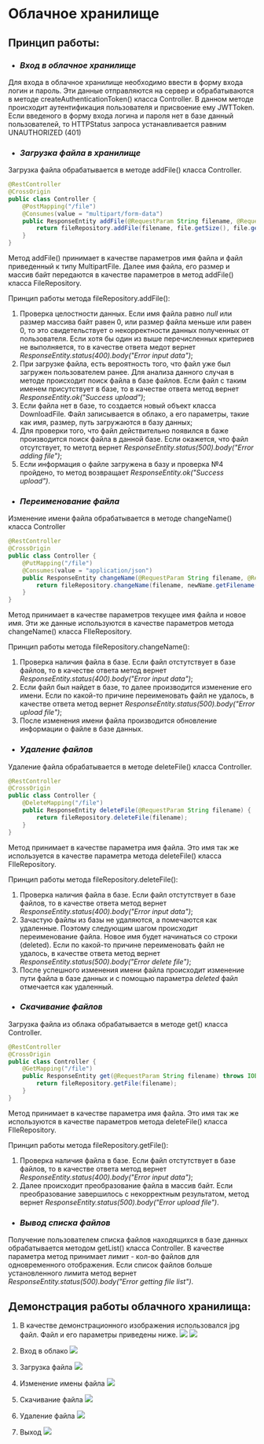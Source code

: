 # Облачное хранилище
## Принцип работы:
- ### _Вход в облачное хранилище_

Для входа в облачное хранилище необходимо ввести в форму входа логин и пароль. Эти данные отправляются на сервер и обрабатываются в методе createAuthenticationToken() класса Controller.
В данном методе происходит аутентификация пользователя и присвоение ему JWTToken. Если введеного в форму входа логина и пароля нет в базе данный пользователей, то HTTPStatus запроса устанавливается равним UNAUTHORIZED (401) 

- ### _Загрузка файла в хранилище_

Загрузка файла обрабатывается в методе addFile() класса Controller. 
```java
@RestController
@CrossOrigin
public class Controller {
    @PostMapping("/file")
    @Consumes(value = "multipart/form-data")
    public ResponseEntity addFile(@RequestParam String filename, @RequestBody MultipartFile file) throws IOException {
        return fileRepository.addFile(filename, file.getSize(), file.getBytes());
    }
}
```
Метод addFile() принимает в качестве параметров имя файла и файл приведенный к типу MultipartFile. Далее имя файла, его размер и массив байт передаются в качестве параметров в метод addFile() класса FileRepository.

Принцип работы метода fileRepository.addFile():
1. Проверка целостности данных. Если имя файла равно _null_ или размер массива байт равен 0, или размер файла меньше или равен 0, то это свидетельствует о некорректности данных полученных от пользователя. Если хотя бы один из выше перечисленных критериев не выполняется, то в качестве ответа медот вернет _ResponseEntity.status(400).body("Error input data")_;
2. При загрузке файла, есть вероятность того, что файл уже был загружен пользователем ранее. Для анализа данного случая в методе происходит поиск файла в базе файлов. Если файл с таким именем присутствует в базе, то в качестве ответа метод вернет _ResponseEntity.ok("Success upload")_;
3. Если файла нет в базе, то создается новый объект класса DownloadFile. Файл записывается в облако, а его параметры, такие как имя, размер, путь загружаются в базу данных;
4. Для проверки того, что файл действительно появился в баже производится поиск файла в данной базе. Если окажется, что файл отсутствует, то метотд вернет _ResponseEntity.status(500).body("Error adding file")_;
5. Если информация о файле загружена в базу и проверка №4 пройдено, то метод возвращает _ResponseEntity.ok("Success upload")_.

- ### _Переименование файла_

Изменение имени файла обрабатывается в методе changeName() класса Controller
```java
@RestController
@CrossOrigin
public class Controller {
    @PutMapping("/file")
    @Consumes(value = "application/json")
    public ResponseEntity changeName(@RequestParam String filename, @RequestBody FileName newName) {
        return fileRepository.changeName(filename, newName.getFilename());
    }
}
```
Метод принимает в качестве параметров текущее имя файла и новое имя. Эти же данные используются в качестве параметров метода changeName() класса FIleRepository.

Принцип работы метода fileRepository.changeName():
1. Проверка наличия файла в базе. Если файл отстутствует в базе файлов, то в качестве ответа метод вернет _ResponseEntity.status(400).body("Error input data")_;
2. Если файл был найдет в базе, то далее производится изменение его имени. Если по какой-то причине переименовать файл не удалось, в качестве ответа метод вернет _ResponseEntity.status(500).body("Error upload file")_;
3. После изменения имени файла производится обновление информации о файле в базе данных.

- ### _Удаление файлов_

Удаление файла обрабатывается в методе deleteFile() класса Controller.
```java
@RestController
@CrossOrigin
public class Controller {
    @DeleteMapping("/file")
    public ResponseEntity deleteFile(@RequestParam String filename) {
        return fileRepository.deleteFile(filename);
    }
}
```
Метод принимает в качестве параметра имя файла. Это имя так же используется в качестве параметра метода deleteFile() класса FIleRepository.

Принцип работы метода fileRepository.deleteFile():
1. Проверка наличия файла в базе. Если файл отстутствует в базе файлов, то в качестве ответа метод вернет _ResponseEntity.status(400).body("Error input data")_;
2. Зачастую файлы из базы не удаляются, а помечаются как удаленные. Поэтому следующим шагом происходит переименование файла. Новое имя будет начинаться со строки (deleted). Если по какой-то причине переименовать файл не удалось, в качестве ответа метод вернет _ResponseEntity.status(500).body("Error delete file")_;
3. После успешного изменения имени файла происходит изменение пути файла в базе данных и с помощью параметра _deleted_ файл отмечается как удаленный. 

- ### _Скачивание файлов_

Загрузка файла из облака обрабатывается в методе get() класса Controller.
```java
@RestController
@CrossOrigin
public class Controller {
    @GetMapping("/file")
    public ResponseEntity get(@RequestParam String filename) throws IOException {
        return fileRepository.getFile(filename);
    }
}
```
Метод принимает в качестве параметра имя файла. Это имя так же используются в качестве параметров метода deleteFile() класса FIleRepository.

Принцип работы метода fileRepository.getFile():
1. Проверка наличия файла в базе. Если файл отстутствует в базе файлов, то в качестве ответа метод вернет _ResponseEntity.status(400).body("Error input data")_;
2. Далее происходит преобразование файла в массив байт. Если преобразование завершилось с некорректным результатом, метод вернет _ResponseEntity.status(500).body("Error upload file")_.

- ### _Вывод списка файлов_

Получение пользователем списка файлов находящихся в базе данных обрабатывается методом getList() класса Controller.
В качестве параметра метод принимает лимит - кол-во файлов для одновременного отображения. Если список файлов больше установленного лимита метод вернет _ResponseEntity.status(500).body("Error getting file list")_.

## Демонстрация работы облачного хранилища:
1. В качестве демонстрационного изображения использовался jpg файл. Файл и его параметры приведены ниже.
   ![](https://sun9-east.userapi.com/sun9-76/s/v1/ig2/sgRWKVVLbIgjjAhXPZOSTDEj3aEGMDOkUf87xY5rBH2AeRooCDzT_kCxp7IJWQPaTuRE2vB4LbPlsLQv1L4HJ-V3.jpg?size=1280x1024&quality=95&type=album)
   ![](https://sun9-east.userapi.com/sun9-73/s/v1/ig2/DTc-wYgt7vLzE0Rw6yMFd0E_aoBdP8AmlGYeNqQ9aQDjTZ6uDsanriimFlM0vNTeRkzx9-9aTeVe5vSUA7FaU-nx.jpg?size=502x621&quality=95&type=album)


2. Вход в облако
   ![](https://sun9-east.userapi.com/sun9-26/s/v1/ig2/u9o16ljPn_zzrkAcoMVMJmeYrfKd852bnp-PahB-7xUf14azoFMzKnL1R4HaSt7KGDrfMRWkOkMkJFKBAmpiLoXs.jpg?size=1916x979&quality=95&type=album)
3. Загрузка файла
   ![](https://sun9-west.userapi.com/sun9-51/s/v1/ig2/UVZEGlZ2o4vQdZqJXrL-jMDp3sz5_pYNexf99DVjqEDTRGa4whgHCHzEo9y3e44dP2ZMbNACi04GWc4gB-ZP9RKk.jpg?size=1919x983&quality=95&type=album)
4. Изменение имены файла
   ![](https://sun9-north.userapi.com/sun9-81/s/v1/ig2/Eb2MBstnyfgL5Y0AyECPAyqtGgjRq0LeV1xoUO-Sh4NPVRYCANU5Lo0f62_5pPi4tsgiEOgdfsJoBVuhbTABq9eK.jpg?size=1919x983&quality=95&type=album)
5. Скачивание файла
   ![](https://sun9-east.userapi.com/sun9-28/s/v1/ig2/zEHVBCC9NP6YirLPOZ8VhC3FxzTsfTyQIFp6NwVN2ENrKinR8-p7-AsoFxOeWUCZ2_EXyVXnyO9qsFOgBbiq3Wlx.jpg?size=1274x168&quality=95&type=album)
6. Удаление файла
   ![](https://sun9-west.userapi.com/sun9-38/s/v1/ig2/BzgwKcnldBVP0hOFqgkhmFEIa36q3OCYqDPnHwiH7nV4fkGkBIHaD3xgCTTbQG5dCem8VBdhH5j6xsZmm4n1K8l7.jpg?size=1918x982&quality=95&type=album)
7. Выход
   ![](https://sun9-north.userapi.com/sun9-85/s/v1/ig2/-zUnU5bfujnq9b5NKEJI2dWqcKenra7ZmEM0wQBCRsSUuAQ6Z8OIrqjrQyxjMVh1ED2d0TpcibKde6OtHBHGsC2z.jpg?size=1919x985&quality=95&type=album)